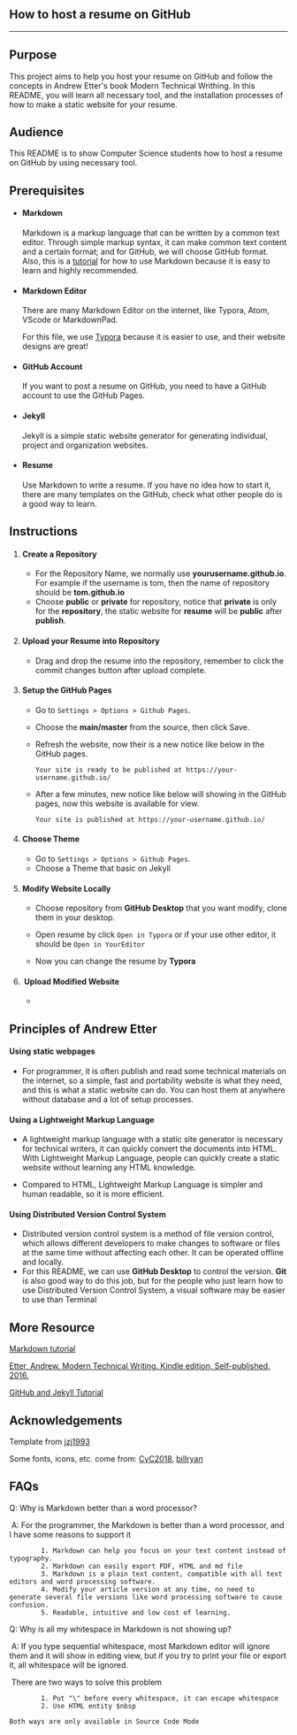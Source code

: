 ## How to host a resume on GitHub

------

## Purpose

This project aims to help you host your resume on GitHub and follow the concepts in Andrew Etter's book Modern Technical Writhing. In this README, you will learn all necessary tool, and the installation processes of how to make a static website for your resume.

## Audience 

This README is to show Computer Science students how to host a resume on GitHub by using necessary tool.

## Prerequisites

- #### Markdown

  Markdown is a markup language that can be written by a common text editor. Through simple markup syntax, it can make common text content and a certain format; and for GitHub, we will choose GitHub format. Also, this is a [tutorial](https://www.markdowntutorial.com/) for how to use Markdown because it is easy to learn and highly recommended.

- #### Markdown Editor

  There are many Markdown Editor on the internet, like Typora, Atom, VScode or MarkdownPad.

  For this file, we use [Typora](https://typora.io/) because it is easier to use, and their website designs are great!

- #### GitHub Account

  If you want to post a resume on GitHub, you need to have a GitHub account to use the GitHub Pages.

- #### Jekyll

  Jekyll is a simple static website generator for generating individual, project and organization websites.

- #### Resume 

  Use Markdown to write a resume. If you have no idea how to start it, there are many templates on the GitHub, check what other people do is a good way to learn.

  

## Instructions

1. #### Create a Repository

   - For the Repository Name, we normally use **yourusername.github.io**. For example if the username is tom, then the name of repository should be **tom.github.io**
   - Choose **public** or **private** for repository, notice that **private** is only for the **repository**, the static website for **resume** will be **public** after **publish**.

2. #### Upload your Resume into Repository

   - Drag and drop the resume into the repository, remember to click the commit changes button after upload complete.

3. #### Setup the GitHub Pages

   - Go to `Settings > Options > Github Pages`.

   - Choose the **main/master** from the source, then click Save.

   - Refresh the website, now their is a new notice like below in the GitHub pages.

     ```
     Your site is ready to be published at https://your-username.github.io/
     ```

   - After a few minutes, new notice like below will showing in the GitHub pages, now this website is available for view.

     ```
     Your site is published at https://your-username.github.io/
     ```

4. #### Choose Theme

   - Go to `Settings > Options > Github Pages`.
   - Choose a Theme that basic on Jekyll

5. #### Modify Website Locally

   - Choose repository from **GitHub Desktop** that you want modify, clone them in your desktop.

   - Open resume by click `Open in Typora` or if your use other editor, it should be `Open in YourEditor`

   - Now you can change the resume by **Typora** 

6. ####  Upload Modified Website

   - 

   

## Principles of Andrew Etter

#### Using static webpages 

- For programmer, it is often publish and read some technical materials on the internet, so a simple, fast and portability website is what they need, and this is what a static website can do. You can host them at anywhere without database and a lot of setup processes. 

#### Using a Lightweight Markup Language

- A lightweight markup language with a static site generator is necessary for technical writers, it can quickly convert the documents into HTML. With Lightweight Markup Language, people can quickly create a static website without learning any HTML knowledge. 

- Compared to HTML, Lightweight Markup Language is simpler and  human readable, so it is more efficient. 

#### Using Distributed Version Control System

- Distributed version control system is a method of file version control, which allows different developers to make changes to software or files at the same time without affecting each other. It can be operated offline and locally.
- For this README, we can use **GitHub Desktop** to control the version. **Git** is also good way to do this job, but for the people who just learn how to use Distributed Version Control System, a visual software may be easier to use than Terminal



## More Resource

[Markdown tutorial](https://www.markdowntutorial.com/)

[Etter, Andrew. Modern Technical Writing. Kindle edition, Self-published, 2016.](https://www.amazon.ca/Modern-Technical-Writing-Introduction-Documentation-ebook/dp/B01A2QL9SS)

[GitHub and Jekyll Tutorial](http://mcace.me/github-pages/jekyll/2018/06/17/use-github-pages.html)

## Acknowledgements

Template from [jzj1993](https://github.com/jzj1993)

Some fonts, icons, etc. come from: [CyC2018](https://github.com/CyC2018/Markdown-Resume), [billryan](https://github.com/billryan/resume)

## FAQs

Q: Why is Markdown better than a word processor?

​	A: For the programmer, the Markdown is better than a word processor, and I have some reasons to support it

			1. Markdown can help you focus on your text content instead of typography.
			2. Markdown can easily export PDF, HTML and md file
			3. Markdown is a plain text content, compatible with all text editors and word processing software.
			4. Modify your article version at any time, no need to generate several file versions like word processing software to cause confusion.
			5. Readable, intuitive and low cost of learning.

Q: Why is all my whitespace in Markdown is not showing up?

​	A: If you type sequential whitespace, most Markdown editor will ignore them and it will show in editing view, but if you try to print your file or export it, all whitespace will be ignored.

​		There are two ways to solve this problem

            1. Put "\" before every whitespace, it can escape whitespace
            2. Use HTML entity $nbsp

   	Both ways are only available in Source Code Mode

